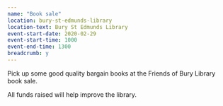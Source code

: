 ```yaml
---
name: "Book sale"
location: bury-st-edmunds-library
location-text: Bury St Edmunds Library
event-start-date: 2020-02-29
event-start-time: 1000
event-end-time: 1300
breadcrumb: y
---
```


Pick up some good quality bargain books at the Friends of Bury Library book sale.

All funds raised will help improve the library.
